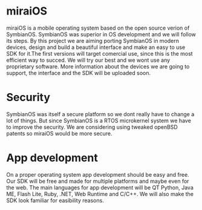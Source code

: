 # miraiOS
miraiOS is a mobile operating system based on the open source verion of SymbianOS. SymbianOS was superior in OS development and we will follow its steps. By this project we are aiming porting SymbianOS in modern devices, design and build a beautiful interface and make an easy to use SDK for it.The first versions will target comercial use, since this is the most efficient way to succed. We will try our best and we wont use any proprietary software. More information about the devices we are going to support, the interface and the SDK will be uploaded soon.
# Security
SymbianOS was itself a secure platform so we dont really have to change a lot of things. But since SymbianOS is a RTOS microkernel system we have to improve the security. We are considering using tweaked openBSD patents so miraiOS would be more secure. 
# App development
On a proper operating system app development should be easy and free. Our SDK will be free and made for multiple platforms and maybe even for the web. The main languages for app development will be QT Python, Java ME, Flash Lite, Ruby, .NET, Web Runtime and C/C++. We will also make the SDK look familiar for easibility reasons.
